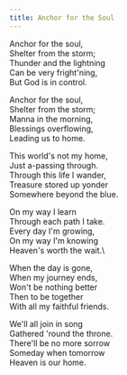 ```yaml
---
title: Anchor for the Soul
---
```

Anchor for the soul,\
Shelter from the storm;\
Thunder and the lightning\
Can be very fright'ning,\
But God is in control.

Anchor for the soul,\
Shelter from the storm;\
Manna in the morning,\
Blessings overflowing,\
Leading us to home.

This world's not my home,\
Just a-passing through.\
Through this life I wander,\
Treasure stored up yonder\
Somewhere beyond the blue.

On my way I learn\
Through each path I take.\
Every day I'm growing,\
On my way I'm knowing\
Heaven's worth the wait.\

When the day is gone,\
When my journey ends,\
Won't be nothing better\
Then to be together\
With all my faithful friends.

We'll all join in song\
Gathered 'round the throne.\
There'll be no more sorrow\
Someday when tomorrow\
Heaven is our home.